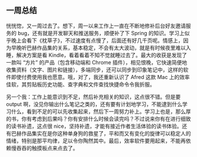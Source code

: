 ## 一周总结

恍恍惚，又一周过去了。想下，周一以来工作上一直在不断地修补后台好友邀请服务的 bug，还有就是开发聊天和推送服务，顺便补了下 Spring 的知识。学习上似乎晚上会看下《枕草子》，不过速度有点慢了，后面还有好几千页呢。情感上，因为早晚听巴赫作品集的关系，基本稳定，不会有太大波动，就是有时候夜里难以入睡，解决方案是看 Kindle，看着看着不知不觉就睡过去了。最大的收获是发现了一款叫 “方片” 的产品（包含移动端和 Chrome 插件），相见恨晚，它快速简便地收集资料（文字、图片和链接），多端同步，还可以同步到印象笔记中，这样的软件即使付费使用我也愿意。哦，对了，我还重新认识了 Afred 这款 Mac 上的效率佳软，其剪贴板历史功能、查字典和文件查找快捷命令令我折服。

另一个我：工作上能意识到不足，然后补充相关的知识，这点很不错。但是要 output 啊，没见你输出什么笔记之类的，还有要有计划地学习，不能逮到什么学习什么，看到不足的可以先收集起来，然后下一周努力补上。学习上也是，那么厚的书，你有考虑到后果吗？你有安排什么时候会读完吗？不过说来你有在进行细致的读书补遗，这点很 nice，坚持补遗，才能有接近作者生活体验的读书体验。还有巴赫作品集实在是你这种单身狗的救星了，平和而又有变化的旋律可以稳定人的情绪，特别是那平均律，足以令你陶然其中。最后，效率软件要用起来，不能再依赖慢吞吞的触摸板点来点去了。